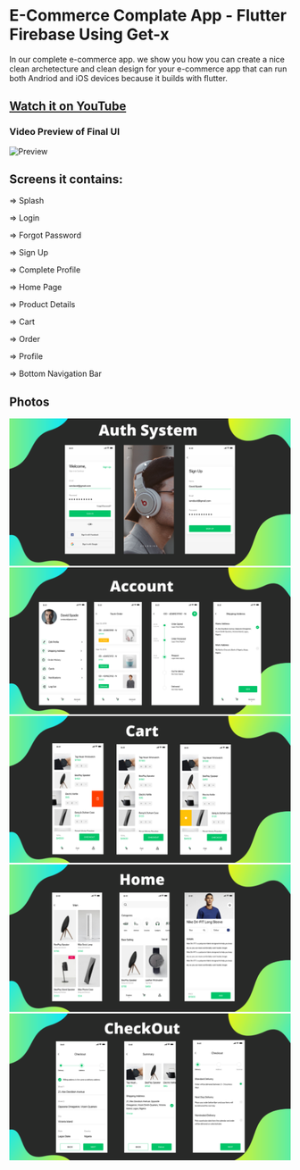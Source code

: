 # E-Commerce Complate App - Flutter Firebase Using Get-x

In our complete e-commerce app.
we show you how you can create a nice
clean archetecture and clean design for your e-commerce app that can
run both Andriod and iOS devices because it builds with flutter.

## [Watch it on YouTube](https://www.youtube.com/playlist?list=PLV1fXIAyjeuZ2pOUkmHwzMJCJgCedrQJW)


### Video Preview of Final UI

![Preview](/intro.gif)

## Screens it contains:

=> Splash

=> Login

=> Forgot Password

=> Sign Up

=> Complete Profile

=> Home Page

=> Product Details

=> Cart

=> Order

=> Profile

=> Bottom Navigation Bar

## Photos
![Preview](/Auth.png)
![Preview](Account.png)
![Preview](Cart.png)
![Preview](Home.png)
![Preview](CheckOut.png)
